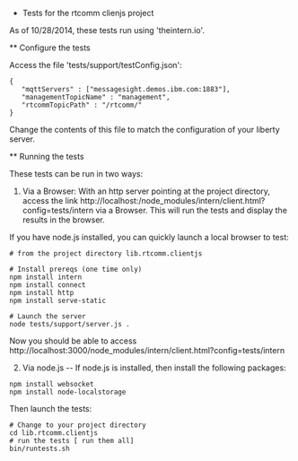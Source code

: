 * Tests for the rtcomm clienjs project

As of 10/28/2014, these tests run using 'theintern.io'.

** Configure the tests

Access the file 'tests/support/testConfig.json':
```
{
   "mqttServers" : ["messagesight.demos.ibm.com:1883"],
   "managementTopicName" : "management",
   "rtcommTopicPath" : "/rtcomm/"
}
```

Change the contents of this file to match the configuration of your liberty server.

** Running the tests

These tests can be run in two ways:

1.  Via a Browser:  With an http server pointing at the project directory, access the link http://localhost:<port>/node_modules/intern/client.html?config=tests/intern  via a Browser.  This will run the tests and display the results in the browser.

If you have node.js installed, you can quickly launch a local browser to test:
``` 
# from the project directory lib.rtcomm.clientjs

# Install prereqs (one time only)
npm install intern
npm install connect
npm install http
npm install serve-static

# Launch the server
node tests/support/server.js .
```
Now you should be able to access http://localhost:3000/node_modules/intern/client.html?config=tests/intern

2.  Via node.js -- If node.js is installed, then install the following packages:

``` 
npm install websocket
npm install node-localstorage
```

Then launch the tests:

``` 
# Change to your project directory
cd lib.rtcomm.clientjs 
# run the tests [ run them all]
bin/runtests.sh
```

